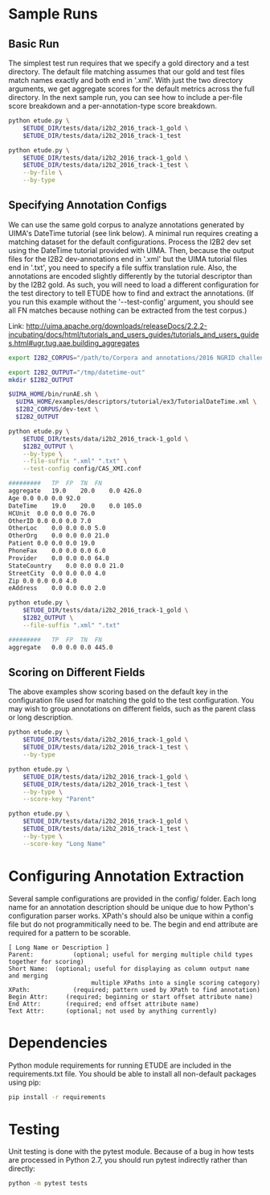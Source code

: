 
Sample Runs
=========

Basic Run
--------

The simplest test run requires that we specify a gold directory and a
test directory.  The default file matching assumes that our gold and
test files match names exactly and both end in '.xml'.  With just the
two directory arguments, we get aggregate scores for the default
metrics across the full directory.  In the next sample run, you can
see how to include a per-file score breakdown and a
per-annotation-type score breakdown.

```bash
python etude.py \
    $ETUDE_DIR/tests/data/i2b2_2016_track-1_gold \
    $ETUDE_DIR/tests/data/i2b2_2016_track-1_test

python etude.py \
    $ETUDE_DIR/tests/data/i2b2_2016_track-1_gold \
    $ETUDE_DIR/tests/data/i2b2_2016_track-1_test \
	--by-file \
	--by-type

```


Specifying Annotation Configs
--------------------------

We can use the same gold corpus to analyze annotations generated by
UIMA's DateTime tutorial (see link below). A minimal run requires
creating a matching dataset for the default configurations. Process
the I2B2 dev set using the DateTime tutorial provided with UIMA. Then,
because the output files for the I2B2 dev-annotations end in '.xml'
but the UIMA tutorial files end in '.txt', you need to specify a file
suffix translation rule. Also, the annotations are encoded slightly
differently by the tutorial descriptor than by the I2B2 gold.  As
such, you will need to load a different configuration for the test
directory to tell ETUDE how to find and extract the annotations.  (If
you run this example without the '--test-config' argument, you should
see all FN matches because nothing can be extracted from the test corpus.)

Link:  http://uima.apache.org/downloads/releaseDocs/2.2.2-incubating/docs/html/tutorials_and_users_guides/tutorials_and_users_guides.html#ugr.tug.aae.building_aggregates

```bash
export I2B2_CORPUS="/path/to/Corpora and annotations/2016 NGRID challenge (deid)/2016_track_1-deidentification"

export I2B2_OUTPUT="/tmp/datetime-out"
mkdir $I2B2_OUTPUT

$UIMA_HOME/bin/runAE.sh \
  $UIMA_HOME/examples/descriptors/tutorial/ex3/TutorialDateTime.xml \
  $I2B2_CORPUS/dev-text \
  $I2B2_OUTPUT

python etude.py \
    $ETUDE_DIR/tests/data/i2b2_2016_track-1_gold \
    $I2B2_OUTPUT \
	--by-type \
	--file-suffix ".xml" ".txt" \
	--test-config config/CAS_XMI.conf

#########	TP	FP	TN	FN
aggregate	19.0	20.0	0.0	426.0
Age	0.0	0.0	0.0	92.0
DateTime	19.0	20.0	0.0	105.0
HCUnit	0.0	0.0	0.0	76.0
OtherID	0.0	0.0	0.0	7.0
OtherLoc	0.0	0.0	0.0	5.0
OtherOrg	0.0	0.0	0.0	21.0
Patient	0.0	0.0	0.0	19.0
PhoneFax	0.0	0.0	0.0	6.0
Provider	0.0	0.0	0.0	64.0
StateCountry	0.0	0.0	0.0	21.0
StreetCity	0.0	0.0	0.0	4.0
Zip	0.0	0.0	0.0	4.0
eAddress	0.0	0.0	0.0	2.0

python etude.py \
    $ETUDE_DIR/tests/data/i2b2_2016_track-1_gold \
    $I2B2_OUTPUT \
	--file-suffix ".xml" ".txt"

#########	TP	FP	TN	FN
aggregate	0.0	0.0	0.0	445.0

```

Scoring on Different Fields
-----------------------

The above examples show scoring based on the default key in the
configuration file used for matching the gold to the test
configuration.  You may wish to group annotations on different fields,
such as the parent class or long description.

```bash
python etude.py \
    $ETUDE_DIR/tests/data/i2b2_2016_track-1_gold \
    $ETUDE_DIR/tests/data/i2b2_2016_track-1_test \
	--by-type

python etude.py \
    $ETUDE_DIR/tests/data/i2b2_2016_track-1_gold \
    $ETUDE_DIR/tests/data/i2b2_2016_track-1_test \
	--by-type \
	--score-key "Parent"

python etude.py \
    $ETUDE_DIR/tests/data/i2b2_2016_track-1_gold \
    $ETUDE_DIR/tests/data/i2b2_2016_track-1_test \
	--by-type \
	--score-key "Long Name"

```

Configuring Annotation Extraction
========================

Several sample configurations are provided in the config/ folder.
Each long name for an annotation description should be unique due to how Python's configuration parser works.
XPath's should also be unique within a config file but do not programmitically need to be.
The begin and end attribute are required for a pattern to be scorable.

```
[ Long Name or Description ]
Parent:           (optional; useful for merging multiple child types together for scoring)
Short Name:  (optional; useful for displaying as column output name and merging
                       multiple XPaths into a single scoring category)
XPath:            (required; pattern used by XPath to find annotation)
Begin Attr:     (required; beginning or start offset attribute name)
End Attr:       (required; end offset attribute name)
Text Attr:      (optional; not used by anything currently)
```

Dependencies
==========

Python module requirements for running ETUDE are included in the requirements.txt file.
You should be able to install all non-default packages using pip:

```bash
pip install -r requirements
```

Testing
=====

Unit testing is done with the pytest module.
Because of a bug in how tests are processed in Python 2.7, you should run pytest indirectly rather than directly:

```bash
python -m pytest tests
```
